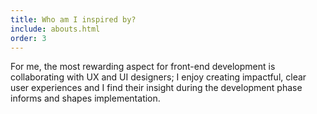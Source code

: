 ```yaml
---
title: Who am I inspired by?
include: abouts.html
order: 3
---
```


For me, the most rewarding aspect for front-end development is collaborating with UX and UI designers; I enjoy creating
impactful, clear user experiences and I find their insight during the development phase informs and shapes implementation. 